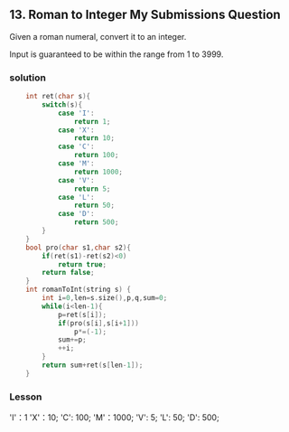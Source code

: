 ## 13. Roman to Integer My Submissions Question

Given a roman numeral, convert it to an integer.

Input is guaranteed to be within the range from 1 to 3999.

### solution
```C++
    int ret(char s){
        switch(s){
            case 'I':
                return 1;
            case 'X':
                return 10;
            case 'C':
                return 100;
            case 'M':
                return 1000;
            case 'V':
                return 5;
            case 'L':
                return 50;
            case 'D':
                return 500;
        }
    }
    bool pro(char s1,char s2){
        if(ret(s1)-ret(s2)<0)
            return true;
        return false;
    }
    int romanToInt(string s) {
        int i=0,len=s.size(),p,q,sum=0;
        while(i<len-1){
            p=ret(s[i]);
            if(pro(s[i],s[i+1]))
                p*=(-1);
            sum+=p;
            ++i;
        }
        return sum+ret(s[len-1]);
    }
```

### Lesson
'I'：1
'X'：10;
'C': 100;
'M'：1000;
'V': 5;
'L': 50;
'D': 500;